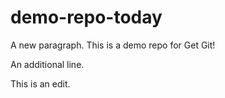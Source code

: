 # demo-repo-today

A new paragraph.
This is a demo repo for Get Git!

An additional line.

This is an edit.
